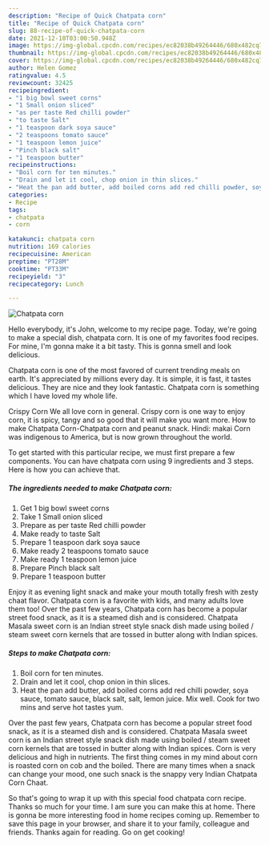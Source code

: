 ```yaml
---
description: "Recipe of Quick Chatpata corn"
title: "Recipe of Quick Chatpata corn"
slug: 88-recipe-of-quick-chatpata-corn
date: 2021-12-10T03:00:50.948Z
image: https://img-global.cpcdn.com/recipes/ec82038b49264446/680x482cq70/chatpata-corn-recipe-main-photo.jpg
thumbnail: https://img-global.cpcdn.com/recipes/ec82038b49264446/680x482cq70/chatpata-corn-recipe-main-photo.jpg
cover: https://img-global.cpcdn.com/recipes/ec82038b49264446/680x482cq70/chatpata-corn-recipe-main-photo.jpg
author: Helen Gomez
ratingvalue: 4.5
reviewcount: 32425
recipeingredient:
- "1 big bowl sweet corns"
- "1 Small onion sliced"
- "as per taste Red chilli powder"
- "to taste Salt"
- "1 teaspoon dark soya sauce"
- "2 teaspoons tomato sauce"
- "1 teaspoon lemon juice"
- "Pinch black salt"
- "1 teaspoon butter"
recipeinstructions:
- "Boil corn for ten minutes."
- "Drain and let it cool, chop onion in thin slices."
- "Heat the pan add butter, add boiled corns add red chilli powder, soya sauce, tomato sauce, black salt, salt, lemon juice. Mix well. Cook for two mins and serve hot tastes yum."
categories:
- Recipe
tags:
- chatpata
- corn

katakunci: chatpata corn 
nutrition: 169 calories
recipecuisine: American
preptime: "PT28M"
cooktime: "PT33M"
recipeyield: "3"
recipecategory: Lunch

---
```



![Chatpata corn](https://img-global.cpcdn.com/recipes/ec82038b49264446/680x482cq70/chatpata-corn-recipe-main-photo.jpg)

Hello everybody, it's John, welcome to my recipe page. Today, we're going to make a special dish, chatpata corn. It is one of my favorites food recipes. For mine, I'm gonna make it a bit tasty. This is gonna smell and look delicious.

Chatpata corn is one of the most favored of current trending meals on earth. It's appreciated by millions every day. It is simple, it is fast, it tastes delicious. They are nice and they look fantastic. Chatpata corn is something which I have loved my whole life.

Crispy Corn We all love corn in general. Crispy corn is one way to enjoy corn, it is spicy, tangy and so good that it will make you want more. How to make Chatpata Corn-Chatpata corn and peanut snack. Hindi: makai Corn was indigenous to America, but is now grown throughout the world.


To get started with this particular recipe, we must first prepare a few components. You can have chatpata corn using 9 ingredients and 3 steps. Here is how you can achieve that.

<!--inarticleads1-->

##### The ingredients needed to make Chatpata corn:

1. Get 1 big bowl sweet corns
1. Take 1 Small onion sliced
1. Prepare as per taste Red chilli powder
1. Make ready to taste Salt
1. Prepare 1 teaspoon dark soya sauce
1. Make ready 2 teaspoons tomato sauce
1. Make ready 1 teaspoon lemon juice
1. Prepare Pinch black salt
1. Prepare 1 teaspoon butter


Enjoy it as evening light snack and make your mouth totally fresh with zesty chaat flavor. Chatpata corn is a favorite with kids, and many adults love them too! Over the past few years, Chatpata corn has become a popular street food snack, as it is a steamed dish and is considered. Chatpata Masala sweet corn is an Indian street style snack dish made using boiled / steam sweet corn kernels that are tossed in butter along with Indian spices. 

<!--inarticleads2-->

##### Steps to make Chatpata corn:

1. Boil corn for ten minutes.
1. Drain and let it cool, chop onion in thin slices.
1. Heat the pan add butter, add boiled corns add red chilli powder, soya sauce, tomato sauce, black salt, salt, lemon juice. Mix well. Cook for two mins and serve hot tastes yum.


Over the past few years, Chatpata corn has become a popular street food snack, as it is a steamed dish and is considered. Chatpata Masala sweet corn is an Indian street style snack dish made using boiled / steam sweet corn kernels that are tossed in butter along with Indian spices. Corn is very delicious and high in nutrients. The first thing comes in my mind about corn is roasted corn on cob and the boiled. There are many times when a snack can change your mood, one such snack is the snappy very Indian Chatpata Corn Chaat. 

So that's going to wrap it up with this special food chatpata corn recipe. Thanks so much for your time. I am sure you can make this at home. There is gonna be more interesting food in home recipes coming up. Remember to save this page in your browser, and share it to your family, colleague and friends. Thanks again for reading. Go on get cooking!
